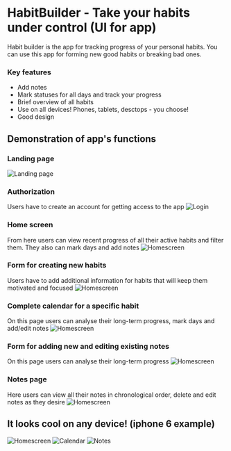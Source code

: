 # HabitBuilder - Take your habits under control (UI for app)
Habit builder is the app for tracking progress of your personal habits. You can use this app for forming new good habits or breaking bad ones.

### Key features
* Add notes
* Mark statuses for all days and track your progress
* Brief overview of all habits
* Use on all devices! Phones, tablets, desctops - you choose!
* Good design

## Demonstration of app's functions

### Landing page
![Landing page](/Demo-HB/Landing.jpg)

### Authorization
Users have to create an account for getting access to the app
![Login](/Demo-HB/Login.jpg)

### Home screen
From here users can view recent progress of all their active habits and filter them.
They also can mark days and add notes
![Homescreen](/Demo-HB/Home.jpg)

### Form for creating new habits
Users have to add additional information for habits that will keep them motivated and focused
![Homescreen](/Demo-HB/Create.jpg)

### Complete calendar for a specific habit
On this page users can analyse their long-term progress, mark days and add/edit notes
![Homescreen](/Demo-HB/Home.jpg)

### Form for adding new and editing existing notes
On this page users can analyse their long-term progress
![Homescreen](/Demo-HB/Note.jpg)

### Notes page
Here users can view all their notes in chronological order, delete and edit notes as they desire
![Homescreen](/Demo-HB/Notes.jpg)


## It looks cool on any device! (iphone 6 example)
![Homescreen](/Demo-HB/HomeMobile.jpg)
![Calendar](/Demo-HB/CalendarMobile.jpg)
![Notes](/Demo-HB/NotesMobile.jpg)

